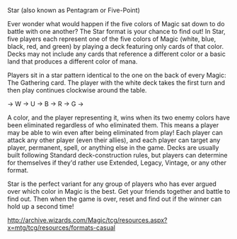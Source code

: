 Star (also known as Pentagram or Five-Point)

Ever wonder what would happen if the five colors of Magic sat down to do battle with one another? The Star format is your chance to find out! In Star, five players each represent one of the five colors of Magic (white, blue, black, red, and green) by playing a deck featuring only cards of that color. Decks may not include any cards that reference a different color or a basic land that produces a different color of mana.

Players sit in a star pattern identical to the one on the back of every Magic: The Gathering card. The player with the white deck takes the first turn and then play continues clockwise around the table.

-> W -> U -> B -> R -> G ->

A color, and the player representing it, wins when its two enemy colors have been eliminated regardless of who eliminated them. This means a player may be able to win even after being eliminated from play! Each player can attack any other player (even their allies), and each player can target any player, permanent, spell, or anything else in the game. Decks are usually built following Standard deck-construction rules, but players can determine for themselves if they'd rather use Extended, Legacy, Vintage, or any other format.

Star is the perfect variant for any group of players who has ever argued over which color in Magic is the best. Get your friends together and battle to find out. Then when the game is over, reset and find out if the winner can hold up a second time!

http://archive.wizards.com/Magic/tcg/resources.aspx?x=mtg/tcg/resources/formats-casual

